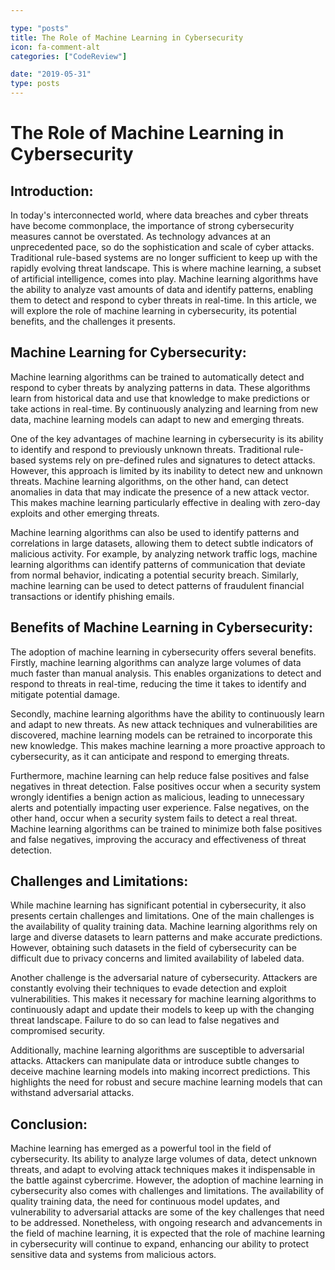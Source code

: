 ```yaml
---

type: "posts"
title: The Role of Machine Learning in Cybersecurity
icon: fa-comment-alt
categories: ["CodeReview"]

date: "2019-05-31"
type: posts
---
```





# The Role of Machine Learning in Cybersecurity

## Introduction:

In today's interconnected world, where data breaches and cyber threats have become commonplace, the importance of strong cybersecurity measures cannot be overstated. As technology advances at an unprecedented pace, so do the sophistication and scale of cyber attacks. Traditional rule-based systems are no longer sufficient to keep up with the rapidly evolving threat landscape. This is where machine learning, a subset of artificial intelligence, comes into play. Machine learning algorithms have the ability to analyze vast amounts of data and identify patterns, enabling them to detect and respond to cyber threats in real-time. In this article, we will explore the role of machine learning in cybersecurity, its potential benefits, and the challenges it presents.

## Machine Learning for Cybersecurity:

Machine learning algorithms can be trained to automatically detect and respond to cyber threats by analyzing patterns in data. These algorithms learn from historical data and use that knowledge to make predictions or take actions in real-time. By continuously analyzing and learning from new data, machine learning models can adapt to new and emerging threats.

One of the key advantages of machine learning in cybersecurity is its ability to identify and respond to previously unknown threats. Traditional rule-based systems rely on pre-defined rules and signatures to detect attacks. However, this approach is limited by its inability to detect new and unknown threats. Machine learning algorithms, on the other hand, can detect anomalies in data that may indicate the presence of a new attack vector. This makes machine learning particularly effective in dealing with zero-day exploits and other emerging threats.

Machine learning algorithms can also be used to identify patterns and correlations in large datasets, allowing them to detect subtle indicators of malicious activity. For example, by analyzing network traffic logs, machine learning algorithms can identify patterns of communication that deviate from normal behavior, indicating a potential security breach. Similarly, machine learning can be used to detect patterns of fraudulent financial transactions or identify phishing emails.

## Benefits of Machine Learning in Cybersecurity:

The adoption of machine learning in cybersecurity offers several benefits. Firstly, machine learning algorithms can analyze large volumes of data much faster than manual analysis. This enables organizations to detect and respond to threats in real-time, reducing the time it takes to identify and mitigate potential damage.

Secondly, machine learning algorithms have the ability to continuously learn and adapt to new threats. As new attack techniques and vulnerabilities are discovered, machine learning models can be retrained to incorporate this new knowledge. This makes machine learning a more proactive approach to cybersecurity, as it can anticipate and respond to emerging threats.

Furthermore, machine learning can help reduce false positives and false negatives in threat detection. False positives occur when a security system wrongly identifies a benign action as malicious, leading to unnecessary alerts and potentially impacting user experience. False negatives, on the other hand, occur when a security system fails to detect a real threat. Machine learning algorithms can be trained to minimize both false positives and false negatives, improving the accuracy and effectiveness of threat detection.

## Challenges and Limitations:

While machine learning has significant potential in cybersecurity, it also presents certain challenges and limitations. One of the main challenges is the availability of quality training data. Machine learning algorithms rely on large and diverse datasets to learn patterns and make accurate predictions. However, obtaining such datasets in the field of cybersecurity can be difficult due to privacy concerns and limited availability of labeled data.

Another challenge is the adversarial nature of cybersecurity. Attackers are constantly evolving their techniques to evade detection and exploit vulnerabilities. This makes it necessary for machine learning algorithms to continuously adapt and update their models to keep up with the changing threat landscape. Failure to do so can lead to false negatives and compromised security.

Additionally, machine learning algorithms are susceptible to adversarial attacks. Attackers can manipulate data or introduce subtle changes to deceive machine learning models into making incorrect predictions. This highlights the need for robust and secure machine learning models that can withstand adversarial attacks.

## Conclusion:

Machine learning has emerged as a powerful tool in the field of cybersecurity. Its ability to analyze large volumes of data, detect unknown threats, and adapt to evolving attack techniques makes it indispensable in the battle against cybercrime. However, the adoption of machine learning in cybersecurity also comes with challenges and limitations. The availability of quality training data, the need for continuous model updates, and vulnerability to adversarial attacks are some of the key challenges that need to be addressed. Nonetheless, with ongoing research and advancements in the field of machine learning, it is expected that the role of machine learning in cybersecurity will continue to expand, enhancing our ability to protect sensitive data and systems from malicious actors.